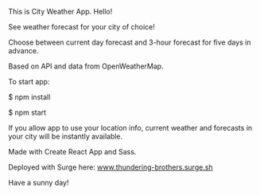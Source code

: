 This is City Weather App. Hello!

See weather forecast for your city of choice! 

Choose between current day forecast and 3-hour forecast for five days in advance.

Based on API and data from OpenWeatherMap.

To start app:

$ npm install

$ npm start

If you allow app to use your location info,
current weather and forecasts in your city will be instantly available.

Made with Create React App and Sass.

Deployed with Surge here: www.thundering-brothers.surge.sh

Have a sunny day!

